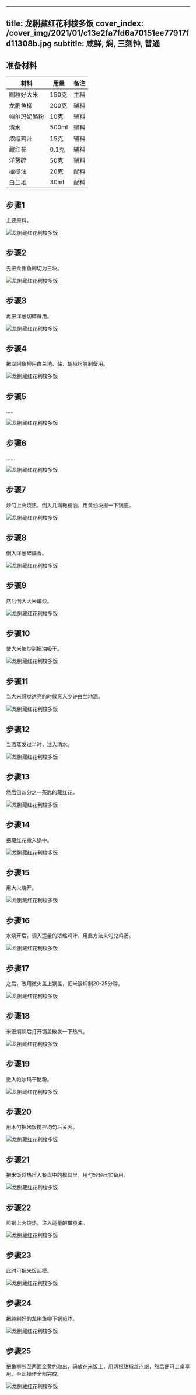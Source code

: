 
---
title: 龙脷藏红花利梭多饭
cover_index: /cover_img/2021/01/c13e2fa7fd6a70151ee77917fd11308b.jpg
subtitle: 咸鲜, 焖, 三刻钟, 普通
---

## 准备材料

| 材料     | 用量 | 备注|
| ------- | ----- | --- |
| 圆粒好大米 | 150克| 主料 |
| 龙脷鱼柳 | 200克| 辅料 |
| 帕尔玛奶酪粉 | 10克| 辅料 |
| 清水 | 500ml| 辅料 |
| 浓缩鸡汁 | 15克| 辅料 |
| 藏红花 | 0.1克| 辅料 |
| 洋葱碎 | 50克| 辅料 |
| 橄榄油 | 20克| 配料 |
| 白兰地 | 30ml| 配料 |

## 步骤1

主要原料。

![龙脷藏红花利梭多饭](https://i8.meishichina.com/attachment/recipe/201010/201010081640353.jpg?x-oss-process=style/p320) 

## 步骤2

先把龙脷鱼柳切为三块。

![龙脷藏红花利梭多饭](https://i8.meishichina.com/attachment/recipe/201010/201010081640562.jpg?x-oss-process=style/p320) 

## 步骤3

再把洋葱切碎备用。

![龙脷藏红花利梭多饭](https://i8.meishichina.com/attachment/recipe/201010/201010081641046.jpg?x-oss-process=style/p320) 

## 步骤4

把龙脷鱼柳用白兰地、盐、胡椒粉腌制备用。

![龙脷藏红花利梭多饭](https://i8.meishichina.com/attachment/recipe/201010/201010081641247.jpg?x-oss-process=style/p320) 

## 步骤5

.....

![龙脷藏红花利梭多饭](https://i8.meishichina.com/attachment/recipe/201010/201010081641325.jpg?x-oss-process=style/p320) 

## 步骤6

......

![龙脷藏红花利梭多饭](https://i8.meishichina.com/attachment/recipe/201010/201010081641393.jpg?x-oss-process=style/p320) 

## 步骤7

炒勺上火烧热，倒入几滴橄榄油，用黄油块擦一下锅底。

![龙脷藏红花利梭多饭](https://i8.meishichina.com/attachment/recipe/201010/201010081642015.jpg?x-oss-process=style/p320) 

## 步骤8

倒入洋葱碎煸香。

![龙脷藏红花利梭多饭](https://i8.meishichina.com/attachment/recipe/201010/201010081642306.jpg?x-oss-process=style/p320) 

## 步骤9

然后倒入大米煸炒。

![龙脷藏红花利梭多饭](https://i8.meishichina.com/attachment/recipe/201010/201010081642384.jpg?x-oss-process=style/p320) 

## 步骤10

使大米煸炒到把油吸干。

![龙脷藏红花利梭多饭](https://i8.meishichina.com/attachment/recipe/201010/201010081643160.jpg?x-oss-process=style/p320) 

## 步骤11

当大米感觉透亮的时候烹入少许白兰地酒。

![龙脷藏红花利梭多饭](https://i8.meishichina.com/attachment/recipe/201010/201010081643230.jpg?x-oss-process=style/p320) 

## 步骤12

当酒蒸发过半时，注入清水。

![龙脷藏红花利梭多饭](https://i8.meishichina.com/attachment/recipe/201010/201010081644077.jpg?x-oss-process=style/p320) 

## 步骤13

然后舀四分之一茶匙的藏红花。

![龙脷藏红花利梭多饭](https://i8.meishichina.com/attachment/recipe/201010/201010081644156.jpg?x-oss-process=style/p320) 

## 步骤14

把藏红花撒入锅中。

![龙脷藏红花利梭多饭](https://i8.meishichina.com/attachment/recipe/201010/201010081644409.jpg?x-oss-process=style/p320) 

## 步骤15

用大火烧开。

![龙脷藏红花利梭多饭](https://i8.meishichina.com/attachment/recipe/201010/201010081644490.jpg?x-oss-process=style/p320) 

## 步骤16

水烧开后，调入适量的浓缩鸡汁，用此方法来勾兑鸡汤。

![龙脷藏红花利梭多饭](https://i8.meishichina.com/attachment/recipe/201010/201010081645245.jpg?x-oss-process=style/p320) 

## 步骤17

之后，改用微火盖上锅盖，把米饭焖制20-25分钟。

![龙脷藏红花利梭多饭](https://i8.meishichina.com/attachment/recipe/201010/201010081645357.jpg?x-oss-process=style/p320) 

## 步骤18

米饭焖熟后打开锅盖散发一下热气。

![龙脷藏红花利梭多饭](https://i8.meishichina.com/attachment/recipe/201010/201010081645535.jpg?x-oss-process=style/p320) 

## 步骤19

撒入帕尔玛干酪粉。

![龙脷藏红花利梭多饭](https://i8.meishichina.com/attachment/recipe/201010/201010081646019.jpg?x-oss-process=style/p320) 

## 步骤20

用木勺把米饭搅拌均匀后关火。

![龙脷藏红花利梭多饭](https://i8.meishichina.com/attachment/recipe/201010/201010081646239.jpg?x-oss-process=style/p320) 

## 步骤21

把米饭趁热舀入餐盘中的模具里，用勺轻轻压实备用。

![龙脷藏红花利梭多饭](https://i8.meishichina.com/attachment/recipe/201010/201010081646300.jpg?x-oss-process=style/p320) 

## 步骤22

煎锅上火烧热，注入适量的橄榄油。

![龙脷藏红花利梭多饭](https://i8.meishichina.com/attachment/recipe/201010/201010081646535.jpg?x-oss-process=style/p320) 

## 步骤23

此时可把米饭起模。

![龙脷藏红花利梭多饭](https://i8.meishichina.com/attachment/recipe/201010/201010081647032.jpg?x-oss-process=style/p320) 

## 步骤24

把腌制好的龙脷鱼柳下锅煎炸。

![龙脷藏红花利梭多饭](https://i8.meishichina.com/attachment/recipe/201010/201010081647229.jpg?x-oss-process=style/p320) 

## 步骤25

把鱼柳煎至两面金黄色取出，码放在米饭上，用两根甜椒丝点缀，然后便可上桌享用。至此操作全部完成。

![龙脷藏红花利梭多饭](https://i8.meishichina.com/attachment/recipe/201010/201010081647535.jpg?x-oss-process=style/p320) 

